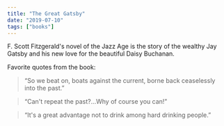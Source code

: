 ```yaml
---
title: "The Great Gatsby"
date: "2019-07-10"
tags: ["books"]
---
```


F. Scott Fitzgerald's novel of the Jazz Age is the story of the wealthy Jay Gatsby and his new love for the beautiful Daisy Buchanan.

Favorite quotes from the book:

> “So we beat on, boats against the current, borne back ceaselessly into the past.”

> “Can't repeat the past?…Why of course you can!”

> “It's a great advantage not to drink among hard drinking people.”
